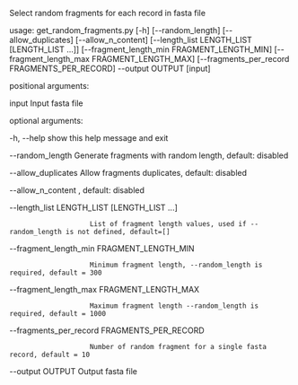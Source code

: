 Select random fragments for each record in fasta file

usage: get_random_fragments.py [-h] [--random_length] [--allow_duplicates] [--allow_n_content] [--length_list LENGTH_LIST [LENGTH_LIST ...]] [--fragment_length_min FRAGMENT_LENGTH_MIN]
                               [--fragment_length_max FRAGMENT_LENGTH_MAX] [--fragments_per_record FRAGMENTS_PER_RECORD] --output OUTPUT
                               [input]

positional arguments:

  input                 Input fasta file


optional arguments:

  -h, --help            show this help message and exit

  --random_length       Generate fragments with random length, default: disabled

  --allow_duplicates    Allow fragments duplicates, default: disabled

  --allow_n_content     , default: disabled

  --length_list LENGTH_LIST [LENGTH_LIST ...]

                        List of fragment length values, used if --random_length is not defined, default=[]

  --fragment_length_min FRAGMENT_LENGTH_MIN

                        Minimum fragment length, --random_length is required, default = 300

  --fragment_length_max FRAGMENT_LENGTH_MAX

                        Maximum fragment length --random_length is required, default = 1000

  --fragments_per_record FRAGMENTS_PER_RECORD

                        Number of random fragment for a single fasta record, default = 10

  --output OUTPUT       Output fasta file
